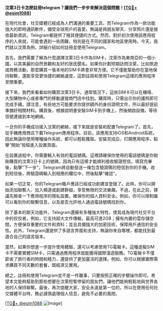 **汶萊3日卡怎麽註冊telegram？讓我們一步步來解決這個問題！[[TG💪+ @esim1088](https://t.me/s/esim1088)]**

在現代社會，社交媒體已經成為人們溝通的重要工具，而Telegram作為一款功能強大的即時通訊軟件，備受全球用戶的喜愛。無論是與朋友聊天、分享照片還是接收最新資訊，Telegram都提供了極其便捷的方式。然而，對於初次使用該應用程序的人來說，可能會遇到一些困難，特別是在不同的國家和地區使用時。今天，我們就以汶萊為例，詳細介紹如何註冊並使用Telegram。

首先，我們需要了解為什麼選擇汶萊3日卡作為SIM卡。汶萊作為東南亞的一個小國，以其美麗的自然景觀和友好的居民聞名。如果你計劃短期訪問汶萊，比如旅遊或商務活動，那麼購買一張本地的SIM卡將會非常方便。它不僅能幫助你在當地保持聯繫，還能享受更快捷的網絡速度，這對註冊和使用Telegram這樣的應用程序至關重要。

接下來，我們來看看如何購買汶萊3日卡。通常情況下，這些SIM卡可以在機場、大型購物中心或者專門的移動運營商門店中找到。購買時，只需出示你的護照即可完成手續。請注意，有些地方可能要求你提供額外的身份證明文件，所以最好提前準備好相關材料。購買後，根據說明書安裝SIM卡到手機上，然後開啟設備，等待信號連接到本地網絡。

一旦你的手機成功接入汶萊的網絡，接下來就是安裝和配置Telegram了。首先，從手機應用商店下載Telegram應用程序。目前，該應用支持iOS和Android系統，因此無論你使用哪種操作系統，都可以輕鬆獲取。安裝完成后，打開應用程序，點擊“開始”按鈕進入設置頁面。

在設置過程中，你需要輸入有效的電話號碼。這裡請確保你使用的電話號碼是你剛剛購買的汶萊3日卡上的號碼，因為只有這樣才能順利接收驗證短信。填寫完畢後，點擊“下一步”，Telegram將自動發送一條包含驗證碼的短信到你的手機。收到短信後，將驗證碼輸入到相應的欄位中，然後點擊“確認”。

如果一切正常，你的Telegram賬戶應該已經成功創建並登錄了。此時，你可以開始添加聯繫人、加入頻道或創建群組，享受無限的交流樂趣。不過，在此之前，建議先檢查一下應用程序的隱私設置，確保你的個人資料安全。例如，你可以限制誰可以看到你的聯繫信息，以及是否允許他人通過電話號碼找到你。

除了基本的聊天功能外，Telegram還擁有多種強大特性，使其成為現代社交平台中的佼佼者。例如，它支持超大文件傳輸，最高可達2GB；擁有內置的雲存儲空間，方便保存重要的文件和資料；並且具備強大的加密技術，保障用戶通信的安全性。此外，Telegram還提供了多語言界面和支持，無論你來自哪裡，都能找到最適合自己的語言版本。

當然，如果你想進一步提升使用體驗，還可以考慮使用TG電報卡。這種虛擬SIM卡不需要實體SIM卡，只需通過應用程序就能獲得國際漫遊服務。TG電報卡不僅節省了旅行者的時間和精力，還提供了更加靈活的選擇。例如，你可以根據實際需求購買不同天數的套餐，既經濟又實用。

總之，註冊和使用Telegram並不是一件難事，只要按照正確的步驟操作即可。希望本文能夠幫助到那些想要在汶萊短暫停留的朋友們，讓他們能夠輕鬆地與世界各地的人保持聯繫。最後，再次提醒大家，安全永遠是第一位的，所以在使用任何社交媒體平台時，務必謹慎處理個人信息，避免不必要的風險。

[[TG💪+ @esim1088](https://t.me/s/esim1088) ![Image](https://i.postimg.cc/4NQfJmqS/Snipaste-2025-05-13-00-14-12.png)]